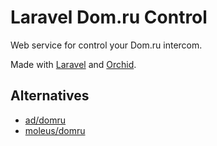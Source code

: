 # Laravel Dom.ru Control

Web service for control your Dom.ru intercom.

Made with [Laravel](https://laravel.com) and [Orchid](https://orchid.software).

## Alternatives
* [ad/domru](https://github.com/ad/domru)
* [moleus/domru](https://github.com/moleus/domru)
